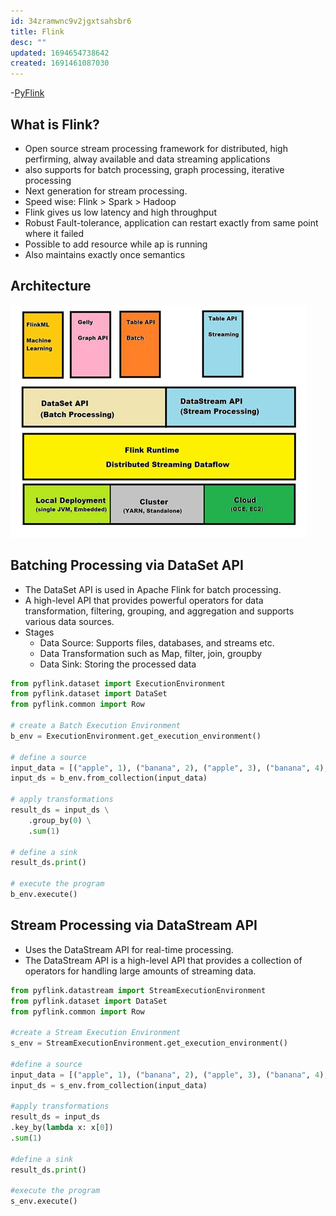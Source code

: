 ```yaml
---
id: 34zramwnc9v2jgxtsahsbr6
title: Flink
desc: ""
updated: 1694654738642
created: 1691461087030
---
```

-[PyFlink](https://thecodinginterface.com/blog/intro-to-pyflink/)

## What is Flink?

- Open source stream processing framework for distributed, high perfirming, alway available and data streaming applications
- also supports for batch processing, graph processing, iterative processing
- Next generation for stream processing. 
- Speed wise: Flink > Spark > Hadoop
- Flink gives us low latency and high throughput
- Robust Fault-tolerance, application can restart exactly from same point where it failed
- Possible to add resource while ap is running
- Also maintains exactly once semantics

## Architecture
![Alt text](flink_architecture.png)



## Batching Processing via DataSet API

- The DataSet API is used in Apache Flink for batch processing.
- A high-level API that provides powerful operators for data transformation, filtering, grouping, and aggregation and supports various data sources.
- Stages
  - Data Source: Supports files, databases, and streams etc.
  - Data Transformation such as Map, filter, join, groupby
  - Data Sink: Storing the processed data

``` py
from pyflink.dataset import ExecutionEnvironment
from pyflink.dataset import DataSet
from pyflink.common import Row

# create a Batch Execution Environment
b_env = ExecutionEnvironment.get_execution_environment()

# define a source
input_data = [("apple", 1), ("banana", 2), ("apple", 3), ("banana", 4), ("apple", 5)]
input_ds = b_env.from_collection(input_data)

# apply transformations
result_ds = input_ds \
    .group_by(0) \
    .sum(1)

# define a sink
result_ds.print()

# execute the program
b_env.execute()
```

## Stream Processing via DataStream API

- Uses the DataStream API for real-time processing. 
- The DataStream API is a high-level API that provides a collection of operators for handling large amounts of streaming data.

```py
from pyflink.datastream import StreamExecutionEnvironment
from pyflink.dataset import DataSet
from pyflink.common import Row

#create a Stream Execution Environment
s_env = StreamExecutionEnvironment.get_execution_environment()

#define a source
input_data = [("apple", 1), ("banana", 2), ("apple", 3), ("banana", 4), ("apple", 5)]
input_ds = s_env.from_collection(input_data)

#apply transformations
result_ds = input_ds
.key_by(lambda x: x[0])
.sum(1)

#define a sink
result_ds.print()

#execute the program
s_env.execute()
```
